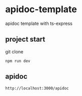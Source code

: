 # apidoc-template
apidoc template with ts-express

## project start

git clone
```
npm run dev
```


## apidoc
```
http://localhost:3000/apidoc
```
